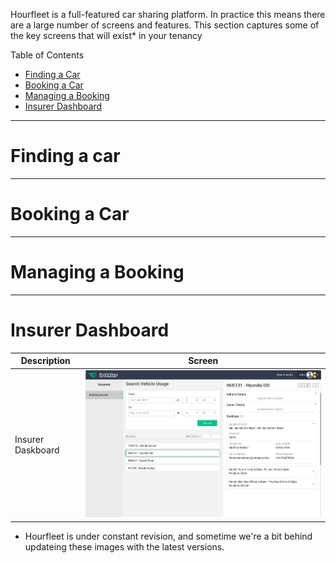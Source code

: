 Hourfleet is a full-featured car sharing platform. In practice this means there are a large number of screens and features. This section captures some of the key screens that will exist* in your tenancy

Table of Contents  
- [Finding a Car](#finding-a-car)
- [Booking a Car](#booking-a-car)
- [Managing a Booking](#managing-a-booking)
- [Insurer Dashboard](#insurer-dashboard)

___  
# Finding a car

___  
# Booking a Car

___  
# Managing a Booking

___  
# Insurer Dashboard

| Description        | Screen  |
| ------------------ | :-----:|
| Insurer Daskboard |![](images/Insurers_Bookings_Desktop.jpg)|







* Hourfleet is under constant revision, and sometime we're a bit behind updateing these images with the latest versions. 
